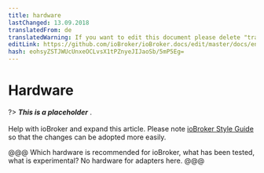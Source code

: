 ```yaml
---
title: hardware
lastChanged: 13.09.2018
translatedFrom: de
translatedWarning: If you want to edit this document please delete "translatedFrom" field, elsewise this document will be translated automatically again
editLink: https://github.com/ioBroker/ioBroker.docs/edit/master/docs/en/install/hardware.md
hash: eohsyZSTJWUcUnxeOCLvsX1tPZnyeJIJaoSb/5mP5Eg=
---
```

# Hardware
?> ***This is a placeholder*** .<br><br> Help with ioBroker and expand this article. Please note [ioBroker Style Guide](https://www.iobroker.net/#de/documentation/community/styleguidedoc.md) so that the changes can be adopted more easily.

@@@ Which hardware is recommended for ioBroker, what has been tested, what is experimental? No hardware for adapters here. @@@